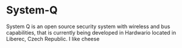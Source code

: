 # System-Q
System Q is an open source security system with wireless and bus capabilities, that is currently being developed in Hardwario located in Liberec, Czech Republic.
I like cheese
